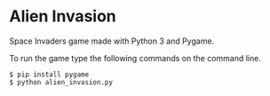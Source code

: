 # Alien Invasion
Space Invaders game made with Python 3 and Pygame.

To run the game type the following commands on the command line.

```
$ pip install pygame
$ python alien_invasion.py
```


